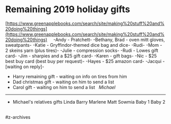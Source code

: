 # Remaining 2019  holiday gifts
 [https://www.greenapplebooks.com/search/site/making%20stuff%20and%20doing%20things](https://www.greenapplebooks.com/search/site/making%20stuff%20and%20doing%20things) 
 
 
-Andy - Pratchett-
-Bethany, Brad - oven mitt gloves, sweatpants-
-Katie - Gryffindor-themed dice bag and dice-
-Rudi-
-Mom - 2 skeins yarn (plus tires)-
-Julie - compression socks-
-Rudi - Lowes gift card-
-Jim - sharpies and a $25 gift card-
-Karen - gift bags-
-Nic - $25 best buy card (best buy per request)-
-Hayes - $25 amazon card-
-Jacqui - [waiting on reply]-
 
- Harry remaining gift - waiting on info on tires from him
- Dad christmas gift - waiting on him to send a list
- Carol gift - waiting on him to send a list
 
*Michael*
 
---------------
- Michael's relatives gifts
Linda
Barry
Marlene
Matt
Sowmia
Baby 1
Baby 2
 

#z-archives